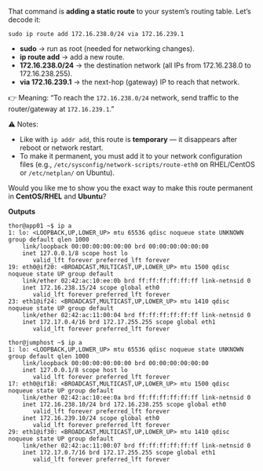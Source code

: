 That command is **adding a static route** to your system’s routing table. Let’s decode it:

```
sudo ip route add 172.16.238.0/24 via 172.16.239.1
```

* **sudo** → run as root (needed for networking changes).
* **ip route add** → add a new route.
* **172.16.238.0/24** → the destination network (all IPs from 172.16.238.0 to 172.16.238.255).
* **via 172.16.239.1** → the next-hop (gateway) IP to reach that network.

👉 Meaning:
“To reach the `172.16.238.0/24` network, send traffic to the router/gateway at `172.16.239.1`.”

⚠️ Notes:

* Like with `ip addr add`, this route is **temporary** — it disappears after reboot or network restart.
* To make it permanent, you must add it to your network configuration files (e.g., `/etc/sysconfig/network-scripts/route-eth0` on RHEL/CentOS or `/etc/netplan/` on Ubuntu).

Would you like me to show you the exact way to make this route permanent in **CentOS/RHEL** and **Ubuntu**?


**Outputs**

```
thor@app01 ~$ ip a
1: lo: <LOOPBACK,UP,LOWER_UP> mtu 65536 qdisc noqueue state UNKNOWN group default qlen 1000
    link/loopback 00:00:00:00:00:00 brd 00:00:00:00:00:00
    inet 127.0.0.1/8 scope host lo
       valid_lft forever preferred_lft forever
19: eth0@if20: <BROADCAST,MULTICAST,UP,LOWER_UP> mtu 1500 qdisc noqueue state UP group default 
    link/ether 02:42:ac:10:ee:0b brd ff:ff:ff:ff:ff:ff link-netnsid 0
    inet 172.16.238.15/24 scope global eth0
       valid_lft forever preferred_lft forever
23: eth1@if24: <BROADCAST,MULTICAST,UP,LOWER_UP> mtu 1410 qdisc noqueue state UP group default 
    link/ether 02:42:ac:11:00:04 brd ff:ff:ff:ff:ff:ff link-netnsid 0
    inet 172.17.0.4/16 brd 172.17.255.255 scope global eth1
       valid_lft forever preferred_lft forever
```
```
thor@jumphost ~$ ip a
1: lo: <LOOPBACK,UP,LOWER_UP> mtu 65536 qdisc noqueue state UNKNOWN group default qlen 1000
    link/loopback 00:00:00:00:00:00 brd 00:00:00:00:00:00
    inet 127.0.0.1/8 scope host lo
       valid_lft forever preferred_lft forever
17: eth0@if18: <BROADCAST,MULTICAST,UP,LOWER_UP> mtu 1500 qdisc noqueue state UP group default 
    link/ether 02:42:ac:10:ee:0a brd ff:ff:ff:ff:ff:ff link-netnsid 0
    inet 172.16.238.10/24 brd 172.16.238.255 scope global eth0
       valid_lft forever preferred_lft forever
    inet 172.16.239.10/24 scope global eth0
       valid_lft forever preferred_lft forever
29: eth1@if30: <BROADCAST,MULTICAST,UP,LOWER_UP> mtu 1410 qdisc noqueue state UP group default 
    link/ether 02:42:ac:11:00:07 brd ff:ff:ff:ff:ff:ff link-netnsid 0
    inet 172.17.0.7/16 brd 172.17.255.255 scope global eth1
       valid_lft forever preferred_lft forever
```

